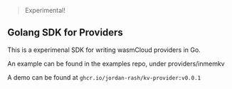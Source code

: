 > Experimental!

## Golang SDK for Providers 

This is a experimenal SDK for writing wasmCloud providers in Go.

An example can be found in the examples repo, under providers/inmemkv 

A demo can be found at 
`ghcr.io/jordan-rash/kv-provider:v0.0.1`
